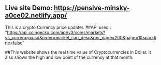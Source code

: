
## Live site Demo: https://pensive-minsky-a0ce02.netlify.app/

This is a crypto Currency price updater.
##API used : "https://api.coingecko.com/api/v3/coins/markets?vs_currency=usd&order=market_cap_desc&per_page=200&page=1&sparkline=false"

##This website shows the real time value of Cryptocurrencies in Dollar. It also shows the high and low point of the currency at that month.
